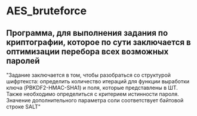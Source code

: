 # AES_bruteforce
## Программа, для выполнения задания по криптографии, которое по сути заключается в оптимизации перебора всех возможных паролей
"Задание заключается в том, чтобы разобраться со структурой шифртекста: определить количество итераций для функции выработки ключа (PBKDF2-HMAC-SHA1) и поля, которые представлены в ШТ. Также необходимо определиться с критерием истинности пароля. Значение дополнительного параметра соли соответствует байтовой строке SALT"
